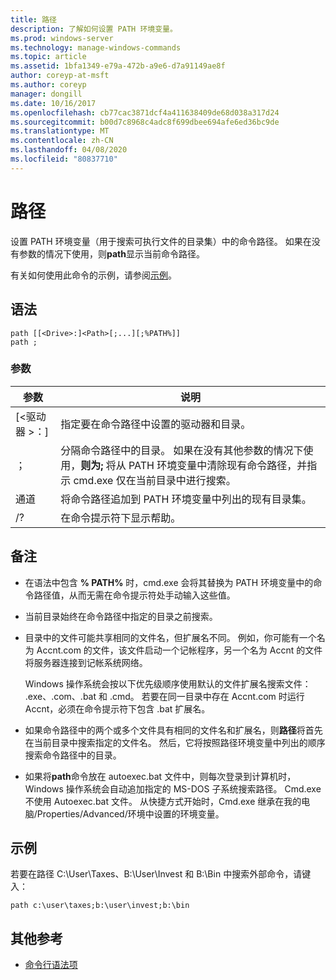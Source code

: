 ```yaml
---
title: 路径
description: 了解如何设置 PATH 环境变量。
ms.prod: windows-server
ms.technology: manage-windows-commands
ms.topic: article
ms.assetid: 1bfa1349-e79a-472b-a9e6-d7a91149ae8f
author: coreyp-at-msft
ms.author: coreyp
manager: dongill
ms.date: 10/16/2017
ms.openlocfilehash: cb77cac3871dcf4a411638409de68d038a317d24
ms.sourcegitcommit: b00d7c8968c4adc8f699dbee694afe6ed36bc9de
ms.translationtype: MT
ms.contentlocale: zh-CN
ms.lasthandoff: 04/08/2020
ms.locfileid: "80837710"
---
```

# <a name="path"></a>路径



设置 PATH 环境变量（用于搜索可执行文件的目录集）中的命令路径。 如果在没有参数的情况下使用，则**path**显示当前命令路径。

有关如何使用此命令的示例，请参阅[示例](#BKMK_examples)。

## <a name="syntax"></a>语法

```
path [[<Drive>:]<Path>[;...][;%PATH%]]
path ;
```

### <a name="parameters"></a>参数

|     参数     |                                                                                                     说明                                                                                                      |
|-------------------|----------------------------------------------------------------------------------------------------------------------------------------------------------------------------------------------------------------------|
| [\<驱动器 >：]<Path> |                                                                            指定要在命令路径中设置的驱动器和目录。                                                                             |
|         ；         | 分隔命令路径中的目录。 如果在没有其他参数的情况下使用，**则为;** 将从 PATH 环境变量中清除现有命令路径，并指示 cmd.exe 仅在当前目录中进行搜索。 |
|      通道       |                                                         将命令路径追加到 PATH 环境变量中列出的现有目录集。                                                         |
|        /?         |                                                                                         在命令提示符下显示帮助。                                                                                         |

## <a name="remarks"></a>备注

-   在语法中包含 **% PATH%** 时，cmd.exe 会将其替换为 PATH 环境变量中的命令路径值，从而无需在命令提示符处手动输入这些值。
-   当前目录始终在命令路径中指定的目录之前搜索。
-   目录中的文件可能共享相同的文件名，但扩展名不同。 例如，你可能有一个名为 Accnt.com 的文件，该文件启动一个记帐程序，另一个名为 Accnt 的文件将服务器连接到记帐系统网络。

    Windows 操作系统会按以下优先级顺序使用默认的文件扩展名搜索文件： .exe、.com、.bat 和 .cmd。 若要在同一目录中存在 Accnt.com 时运行 Accnt，必须在命令提示符下包含 .bat 扩展名。
-   如果命令路径中的两个或多个文件具有相同的文件名和扩展名，则**路径**将首先在当前目录中搜索指定的文件名。 然后，它将按照路径环境变量中列出的顺序搜索命令路径中的目录。
-   如果将**path**命令放在 autoexec.bat 文件中，则每次登录到计算机时，Windows 操作系统会自动追加指定的 MS-DOS 子系统搜索路径。 Cmd.exe 不使用 Autoexec.bat 文件。 从快捷方式开始时，Cmd.exe 继承在我的电脑/Properties/Advanced/环境中设置的环境变量。

## <a name="examples"></a><a name="BKMK_examples"></a>示例

若要在路径 C:\User\Taxes、B:\User\Invest 和 B:\Bin 中搜索外部命令，请键入：

`path c:\user\taxes;b:\user\invest;b:\bin`

## <a name="additional-references"></a>其他参考

- [命令行语法项](command-line-syntax-key.md)
